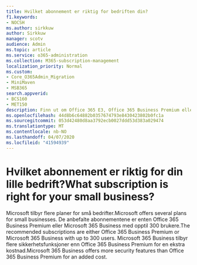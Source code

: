 ```yaml
---
title: Hvilket abonnement er riktig for bedriften din?
f1.keywords:
- NOCSH
ms.author: sirkkuw
author: Sirkkuw
manager: scotv
audience: Admin
ms.topic: article
ms.service: o365-administration
ms.collection: M365-subscription-management
localization_priority: Normal
ms.custom:
- Core_O365Admin_Migration
- MiniMaven
- MSB365
search.appverid:
- BCS160
- MET150
description: Finn ut om Office 365 E3, Office 365 Business Premium eller Microsoft 365 Business er riktig for bedriften din.
ms.openlocfilehash: 44d8b6c64882b0357674793e8430423802b0fc1a
ms.sourcegitcommit: 053d42480d8aa3792ecb0027ddd53d383a029474
ms.translationtype: MT
ms.contentlocale: nb-NO
ms.lasthandoff: 04/07/2020
ms.locfileid: "41594939"
---
```

# <a name="what-subscription-is-right-for-your-small-business"></a><span data-ttu-id="14f62-103">Hvilket abonnement er riktig for din lille bedrift?</span><span class="sxs-lookup"><span data-stu-id="14f62-103">What subscription is right for your small business?</span></span>

<span data-ttu-id="14f62-104">Microsoft tilbyr flere planer for små bedrifter.</span><span class="sxs-lookup"><span data-stu-id="14f62-104">Microsoft offers several plans for small businesses.</span></span> <span data-ttu-id="14f62-105">De anbefalte abonnementene er enten Office 365 Business Premium eller Microsoft 365 Business med opptil 300 brukere.</span><span class="sxs-lookup"><span data-stu-id="14f62-105">The recommended subscriptions are either Office 365 Business Premium or Microsoft 365 Business with up to 300 users.</span></span> <span data-ttu-id="14f62-106">Microsoft 365 Business tilbyr flere sikkerhetsfunksjoner enn Office 365 Business Premium for en ekstra kostnad.</span><span class="sxs-lookup"><span data-stu-id="14f62-106">Microsoft 365 Business offers more security features than Office 365 Business Premium for an added cost.</span></span>
